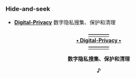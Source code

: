 ### Hide-and-seek
 * **[Digital-Privacy](https://github.com/ffffffff0x/Digital-Privacy)** 数字隐私搜集、保护和清理
  <p align="center"><a href="https://github.com/ffffffff0x/Digital-Privacy">
                                                       <b>————<br>• Digital-Privacy •<br>————</b>
  </a></p>
  <p align="center">                                           <b>数字隐私搜集、保护和清理</b></p>
  </a></p>
  <p align="center"><b>♪</b></p><br>
